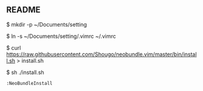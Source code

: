 ## README

$ mkdir -p ~/Documents/setting

$ ln -s ~/Documents/setting/.vimrc ~/.vimrc

$ curl https://raw.githubusercontent.com/Shougo/neobundle.vim/master/bin/install.sh > install.sh

$ sh ./install.sh

```
:NeoBundleInstall
``` 
